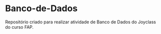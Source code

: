 # Banco-de-Dados
Repositório criado para realizar atividade de Banco de Dados do Joyclass do curso FAP.
